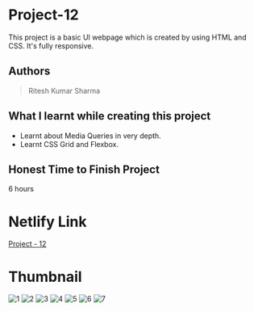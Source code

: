 
# Project-12

This project is a basic UI webpage which is created by using HTML and CSS. It's fully responsive.





## Authors

 >Ritesh Kumar Sharma


## What I learnt while creating this project

- Learnt about Media Queries in very depth.
- Learnt CSS Grid and Flexbox.



## Honest Time to Finish Project

6 hours



# Netlify Link

[Project - 12](https://project-12-rk.netlify.app/)

# Thumbnail
![1](https://user-images.githubusercontent.com/109421054/185041225-824de24b-9c77-411c-87d9-f97267478170.PNG)
![2](https://user-images.githubusercontent.com/109421054/185041257-aeb089dd-5822-415f-b51e-42d9aa4964f5.PNG)
![3](https://user-images.githubusercontent.com/109421054/185041267-55c1e600-3ea1-48d3-ac52-926f873ac22f.PNG)
![4](https://user-images.githubusercontent.com/109421054/185041279-da955497-3881-4507-b40c-cd65be30c796.PNG)
![5](https://user-images.githubusercontent.com/109421054/185041291-2a50359c-370d-4913-9345-19d78723d01b.PNG)
![6](https://user-images.githubusercontent.com/109421054/185041298-a12d49fa-4100-4684-a0eb-6298e1e807fc.PNG)
![7](https://user-images.githubusercontent.com/109421054/185041307-f42c128a-5903-4fff-b5d1-5f8deb9ed1e3.PNG)




